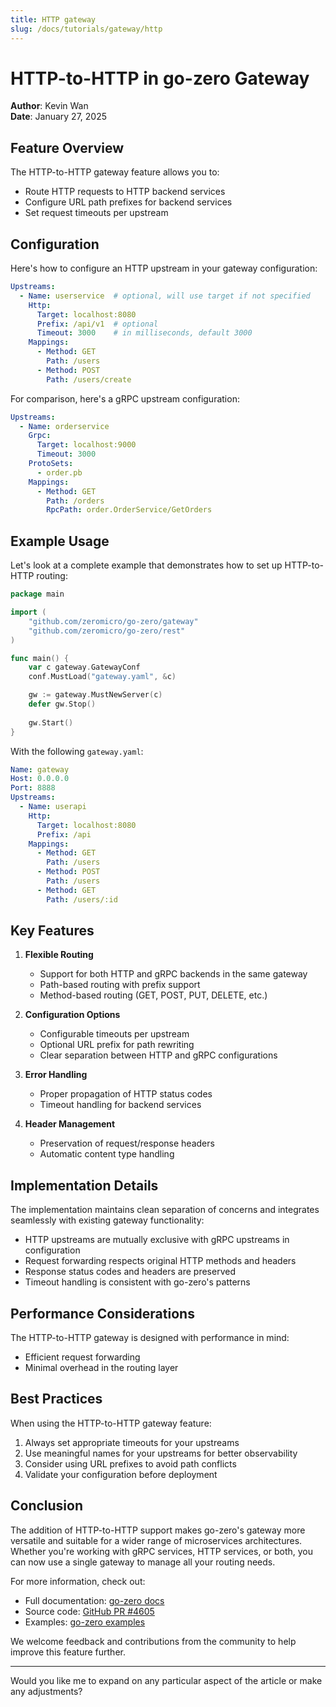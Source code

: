 ```yaml
---
title: HTTP gateway
slug: /docs/tutorials/gateway/http
---
```


# HTTP-to-HTTP in go-zero Gateway

**Author**: Kevin Wan  
**Date**: January 27, 2025

## Feature Overview

The HTTP-to-HTTP gateway feature allows you to:
- Route HTTP requests to HTTP backend services
- Configure URL path prefixes for backend services
- Set request timeouts per upstream

## Configuration

Here's how to configure an HTTP upstream in your gateway configuration:

```yaml
Upstreams:
  - Name: userservice  # optional, will use target if not specified
    Http:
      Target: localhost:8080
      Prefix: /api/v1  # optional
      Timeout: 3000    # in milliseconds, default 3000
    Mappings:
      - Method: GET
        Path: /users
      - Method: POST
        Path: /users/create
```

For comparison, here's a gRPC upstream configuration:

```yaml
Upstreams:
  - Name: orderservice
    Grpc:
      Target: localhost:9000
      Timeout: 3000
    ProtoSets:
      - order.pb
    Mappings:
      - Method: GET
        Path: /orders
        RpcPath: order.OrderService/GetOrders
```

## Example Usage

Let's look at a complete example that demonstrates how to set up HTTP-to-HTTP routing:

```go
package main

import (
    "github.com/zeromicro/go-zero/gateway"
    "github.com/zeromicro/go-zero/rest"
)

func main() {
    var c gateway.GatewayConf
    conf.MustLoad("gateway.yaml", &c)

    gw := gateway.MustNewServer(c)
    defer gw.Stop()
    
    gw.Start()
}
```

With the following `gateway.yaml`:

```yaml
Name: gateway
Host: 0.0.0.0
Port: 8888
Upstreams:
  - Name: userapi
    Http:
      Target: localhost:8080
      Prefix: /api
    Mappings:
      - Method: GET
        Path: /users
      - Method: POST
        Path: /users
      - Method: GET
        Path: /users/:id
```

## Key Features

1. **Flexible Routing**
    - Support for both HTTP and gRPC backends in the same gateway
    - Path-based routing with prefix support
    - Method-based routing (GET, POST, PUT, DELETE, etc.)

2. **Configuration Options**
    - Configurable timeouts per upstream
    - Optional URL prefix for path rewriting
    - Clear separation between HTTP and gRPC configurations

3. **Error Handling**
    - Proper propagation of HTTP status codes
    - Timeout handling for backend services

4. **Header Management**
    - Preservation of request/response headers
    - Automatic content type handling

## Implementation Details

The implementation maintains clean separation of concerns and integrates seamlessly with existing gateway functionality:

- HTTP upstreams are mutually exclusive with gRPC upstreams in configuration
- Request forwarding respects original HTTP methods and headers
- Response status codes and headers are preserved
- Timeout handling is consistent with go-zero's patterns

## Performance Considerations

The HTTP-to-HTTP gateway is designed with performance in mind:
- Efficient request forwarding
- Minimal overhead in the routing layer

## Best Practices

When using the HTTP-to-HTTP gateway feature:

1. Always set appropriate timeouts for your upstreams
2. Use meaningful names for your upstreams for better observability
3. Consider using URL prefixes to avoid path conflicts
4. Validate your configuration before deployment

## Conclusion

The addition of HTTP-to-HTTP support makes go-zero's gateway more versatile and suitable for a wider range of microservices architectures. Whether you're working with gRPC services, HTTP services, or both, you can now use a single gateway to manage all your routing needs.

For more information, check out:
- Full documentation: [go-zero docs](https://go-zero.dev)
- Source code: [GitHub PR #4605](https://github.com/zeromicro/go-zero/pull/4605)
- Examples: [go-zero examples](https://github.com/zeromicro/zero-examples)

We welcome feedback and contributions from the community to help improve this feature further.

---

Would you like me to expand on any particular aspect of the article or make any adjustments?